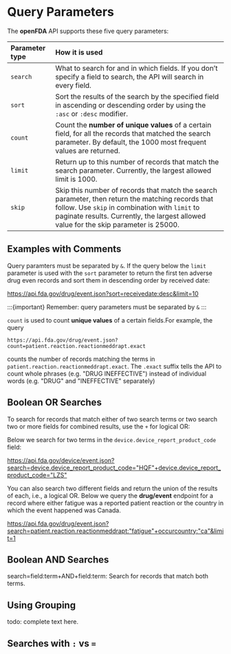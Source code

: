 # Query Parameters

The **openFDA** API supports these five query parameters:

| Parameter type | How it is used                                                                                                              |
|:---------|:---------------------------------------------------------------------------------------------------------------------------------|
|`search`| What to search for and in which fields. If you don’t specify a field to search, the API will search in every field.|
|`sort`| Sort the results of the search by the specified field in ascending or descending order by using the `:asc` or `:desc` modifier.|
|`count`| Count the **number of unique values** of a certain field, for all the records that matched the search parameter. By default, the 1000 most frequent values are returned.|
|`limit`| Return up to this number of records that match the search parameter. Currently, the largest allowed limit is 1000.|
|`skip`| Skip this number of records that match the search parameter, then return the matching records that follow. Use `skip` in combination with `limit` to paginate results. Currently, the largest allowed value for the skip parameter is 25000. |

## Examples with Comments

Query paramters must be separated by `&`. If the query below the `limit` parameter is used with the `sort` parameter to return the first ten adverse drug even records and sort them in descending order by received date:

<https://api.fda.gov/drug/event.json?sort=receivedate:desc&limit=10>

:::{important}
Remember: query parameters must be separated by `&`
:::

`count` is used to count **unique values** of a certain fields.For example, the query

`https://api.fda.gov/drug/event.json?count=patient.reaction.reactionmeddrapt.exact`

counts the number of records matching the terms in `patient.reaction.reactionmeddrapt.exact`. The `.exact` suffix tells the API
to count whole phrases (e.g. "DRUG INEFFECTIVE") instead of individual words (e.g. "DRUG" and "INEFFECTIVE" separately)
## Boolean OR Searches

To search for records that match either of two search terms or two search two or more fields for combined results, use the `+` for logical OR:

Below we search for two terms in the `device.device_report_product_code` field:

<https://api.fda.gov/device/event.json?search=device.device_report_product_code="HQF"+device.device_report_product_code="LZS">

You can also search two different fields and return the union of the results of each, i.e.,  a logical OR. Below we query the
**drug/event** endpoint for a record where either fatigue was a reported patient reaction or the country in which the event happened was Canada.

<https://api.fda.gov/drug/event.json?search=patient.reaction.reactionmeddrapt:"fatigue"+occurcountry:"ca"&limit=1>

## Boolean AND Searches

search=field:term+AND+field:term: Search for records that match both terms.

## Using Grouping

todo: complete text here.

## Searches with `:` vs `=`

